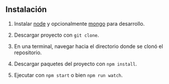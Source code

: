 ## Instalación

1. Instalar [node] y opcionalmente [mongo] para desarrollo.
1. Descargar proyecto con `git clone`.
1. En una terminal, navegar hacia el directorio donde se clonó el repositorio.
1. Descargar paquetes del proyecto con `npm install`.

1. Ejecutar con `npm start` o bien `npm run watch`.


[node]: https://nodejs.org
[mongo]: https://www.mongodb.com
